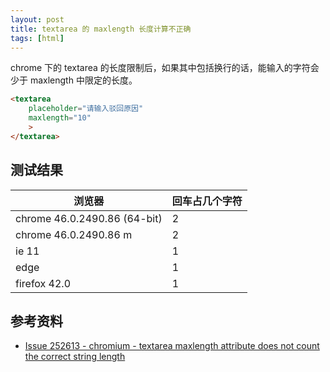 ```yaml
---
layout: post
title: textarea 的 maxlength 长度计算不正确
tags: [html]
---
```


chrome 下的 textarea 的长度限制后，如果其中包括换行的话，能输入的字符会少于 maxlength 中限定的长度。

```html
<textarea
    placeholder="请输入驳回原因"
    maxlength="10"
    >
</textarea>
```

## 测试结果

| 浏览器 | 回车占几个字符 |
|---------|---------|
| chrome 46.0.2490.86 (64-bit) | 2 |
| chrome 46.0.2490.86 m | 2 |
| ie 11 | 1 |
| edge | 1 |
| firefox 42.0 | 1 |

## 参考资料

- [Issue 252613 - chromium - textarea maxlength attribute does not count the correct string length](https://code.google.com/p/chromium/issues/detail?id=252613)

